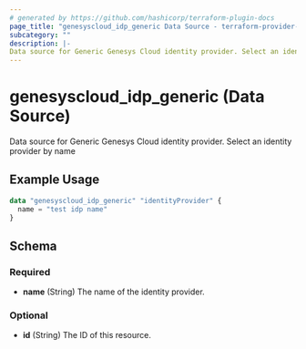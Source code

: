 ```yaml
---
# generated by https://github.com/hashicorp/terraform-plugin-docs
page_title: "genesyscloud_idp_generic Data Source - terraform-provider-genesyscloud"
subcategory: ""
description: |-
Data source for Generic Genesys Cloud identity provider. Select an identity provider by name
---
```


# genesyscloud_idp_generic (Data Source)

Data source for Generic Genesys Cloud identity provider. Select an identity provider by name

## Example Usage

```terraform
data "genesyscloud_idp_generic" "identityProvider" {
  name = "test idp name"
}
```

<!-- schema generated by tfplugindocs -->
## Schema

### Required

- **name** (String) The name of the identity provider.

### Optional

- **id** (String) The ID of this resource.


